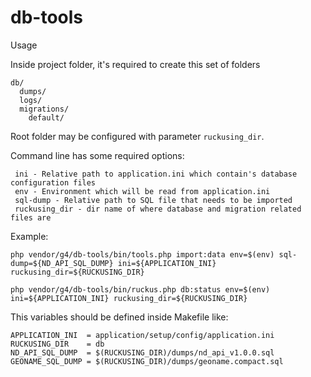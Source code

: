 # db-tools

Usage

Inside project folder, it's required to create this set of folders

```text
db/
  dumps/ 
  logs/
  migrations/
    default/
```
Root folder may be configured with parameter `ruckusing_dir`.

Command line has some required options:

```
 ini - Relative path to application.ini which contain's database configuration files
 env - Environment which will be read from application.ini
 sql-dump - Relative path to SQL file that needs to be imported
 ruckusing_dir - dir name of where database and migration related files are
```

Example:

```text
php vendor/g4/db-tools/bin/tools.php import:data env=$(env) sql-dump=${ND_API_SQL_DUMP} ini=${APPLICATION_INI} ruckusing_dir=${RUCKUSING_DIR}
```

```text
php vendor/g4/db-tools/bin/ruckus.php db:status env=$(env) ini=${APPLICATION_INI} ruckusing_dir=${RUCKUSING_DIR}
```

This variables should be defined inside Makefile like:

```
APPLICATION_INI  = application/setup/config/application.ini
RUCKUSING_DIR    = db
ND_API_SQL_DUMP  = $(RUCKUSING_DIR)/dumps/nd_api_v1.0.0.sql
GEONAME_SQL_DUMP = $(RUCKUSING_DIR)/dumps/geoname.compact.sql
```